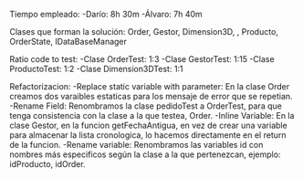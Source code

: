 Tiempo empleado:
-Darío: 8h 30m
-Álvaro: 7h 40m

Clases que forman la solución: Order, Gestor, Dimension3D, , Producto, OrderState, IDataBaseManager

Ratio code to test:
-Clase OrderTest: 1:3
-Clase GestorTest: 1:15
-Clase ProductoTest: 1:2
-Clase Dimension3DTest: 1:1 

Refactorizacion:
-Replace static variable with parameter: En la clase Order creamos dos varaibles estaticas para los mensaje de error que se repetian.
-Rename Field: Renombramos la clase pedidoTest a OrderTest, para que tenga consistencia con la clase a la que testea, Order.
-Inline Variable: En la clase Gestor, en la funcion getFechaAntigua, en vez de crear una variable para almacenar la lista cronologica, lo hacemos directamente en el return de la funcion.
-Rename variable: Renombramos las variables id con nombres más especificos según la clase a la que pertenezcan, ejemplo: idProducto, idOrder.

